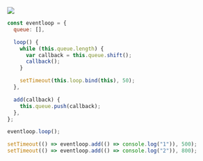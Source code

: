 ![](https://blog-1252173264.cos.ap-shanghai.myqcloud.com/1659101755074-d58eb016-0987-440a-9bcc-1cf97c5418be.png)

```jsx
const eventloop = {
  queue: [],

  loop() {
    while (this.queue.length) {
      var callback = this.queue.shift();
      callback();
    }

    setTimeout(this.loop.bind(this), 50);
  },

  add(callback) {
    this.queue.push(callback);
  },
};

eventloop.loop();

setTimeout(() => eventloop.add(() => console.log("1")), 500);
setTimeout(() => eventloop.add(() => console.log("2")), 800);
```

